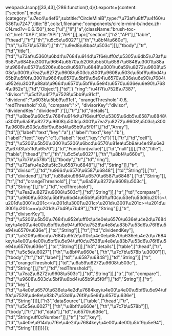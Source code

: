 webpackJsonp([33,43],{286:function(t,d){t.exports={content:["section"],meta:{category:"\u7ec4\u4ef6",subtitle:"CircleMiniB",type:"\u73af\u8ff7\u4f60\u5361\u7247",title:"B",cols:1,filename:"components/circle-mini-b/index.zh-CN.md?v=0.6.150"},toc:["ul",["li",["a",{className:"brush-toc-h2",href:"#API",title:"API"},"API"]]],api:["section",["h2","API"],["table",["thead",["tr",["th","\u5c5e\u6027"],["th","\u8bf4\u660e"],["th","\u7c7b\u578b"],["th","\u9ed8\u8ba4\u503c"]]],["tbody",["tr",["td","title"],["td","\u73af\u5360\u6bd4\u7684\u914d\u7f6e\uff0c\u5305\u6db5\u73af\u6587\u6848\u3001\u9664\u6570\u5206\u5b50\u6587\u6848\u3001\u88ab\u9664\u6570\u5206\u6bcd\u6587\u6848\u3001\u6a59\u8272\u9608\u503c\u3001\u7ea2\u8272\u9608\u503c\u3001\u9608\u503c\u5bf9\u6bd4\u65b9\u5f0f\u3001\u9664\u6570\u5bf9\u5e94\u6570\u636e\u6e90\u7684\u952e\u3001\u88ab\u9664\u6570\u5bf9\u5e94\u6570\u636e\u6e90\u7684\u952e"],["td","Object"],["td",'{ "ring":"\u4f7f\u7528\u7387", "divisor":"\u5df2\u4f7f\u7528\u5bb9\u91cf", "dividend":"\u603b\u5bb9\u91cf", "orangeThreshold":0.6, "redThreshold":0.8, "compare":">", "divisorKey":"divisor", "dividendKey":"dividend" }']],["tr",["td","details"],["td","\u8be6\u60c5\u7684\u914d\u7f6e\uff0c\u5305\u6db5\u6587\u6848\u3001\u6a59\u8272\u9608\u503c\u3001\u7ea2\u8272\u9608\u503c\u3001\u9608\u503c\u5bf9\u6bd4\u65b9\u5f0f"],["td","Array"],["td",'[{"label":"text","key":"a"},{"label":"text","key":"b"},{"label":"text","key":"c"},{"label":"text","key":"d"}]']],["tr",["td","cell"],["td","\u5206\u5b50\u3001\u5206\u6bcd\u6570\u81ea\u5b9a\u4e49\u6e32\u67d3\u51fd\u6570"],["td","Function(value)"],["td","null"]]]],["h3","title"],["table",["thead",["tr",["th","\u5c5e\u6027"],["th","\u8bf4\u660e"],["th","\u7c7b\u578b"]]],["tbody",["tr",["td","ring"],["td","\u73af\u4e2d\u5fc3\u6587\u6848"],["td","String"]],["tr",["td","divisor"],["td","\u9664\u6570\u6587\u6848"],["td","String"]],["tr",["td","dividend"],["td","\u88ab\u9664\u6570\u6587\u6848"],["td","String"]],["tr",["td","orangeThreshold"],["td","\u6a59\u8272\u9608\u503c"],["td","String"]],["tr",["td","redThreshold"],["td","\u7ea2\u8272\u9608\u503c"],["td","String"]],["tr",["td","compare"],["td","\u9608\u503c\u5bf9\u6bd4\u65b9\u5f0f\uff0c\u53ef\u53d6\u201c<\u201d\u3001\u201c<=\u201d\u3001\u201c>\u201d\u3001\u201c>=\u201d\u3001\u201c===\u201d\u7b49\u7b49"],["td","String"]],["tr",["td","divisorKey"],["td","\u5206\u5b50\u7684\u952e\uff0c\u4e0e\u6570\u636e\u4e2d\u7684key\u4e00\u4e00\u5bf9\u5e94\uff0c\u7528\u4e8e\u83b7\u53d6\u76f8\u5e94\u6570\u636e"],["td","String"]],["tr",["td","dividendKey"],["td","\u5206\u6bcd\u7684\u952e\uff0c\u4e0e\u6570\u636e\u4e2d\u7684key\u4e00\u4e00\u5bf9\u5e94\uff0c\u7528\u4e8e\u83b7\u53d6\u76f8\u5e94\u6570\u636e"],["td","String"]]]],["h3","details"],["table",["thead",["tr",["th","\u5c5e\u6027"],["th","\u8bf4\u660e"],["th","\u7c7b\u578b \u3000"]]],["tbody",["tr",["td","label"],["td","\u6587\u6848"],["td","String"]],["tr",["td","orangeThreshold"],["td","\u6a59\u8272\u9608\u503c"],["td","String"]],["tr",["td","redThreshold"],["td","\u7ea2\u8272\u9608\u503c"],["td","String"]],["tr",["td","compare"],["td","\u9608\u503c\u5bf9\u6bd4\u65b9\u5f0f"],["td","String"]],["tr",["td","key"],["td","\u4e0e\u6570\u636e\u4e2d\u7684key\u4e00\u4e00\u5bf9\u5e94\uff0c\u7528\u4e8e\u83b7\u53d6\u76f8\u5e94\u6570\u636e"],["td","String"]]]],["h3","dataSource"],["table",["thead",["tr",["th","\u5c5e\u6027"],["th","\u8bf4\u660e"],["th","\u7c7b\u578b"]]],["tbody",["tr",["td","data"],["td","\u6570\u636e"],["td","String\uff0cNumber"]],["tr",["td","key"],["td","\u4e0e\u914d\u7f6e\u4e2d\u7684key\u4e00\u4e00\u5bf9\u5e94"],["td","String"]]]]]}}});